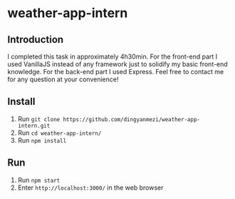 # weather-app-intern

## Introduction

I completed this task in approximately 4h30min. For the front-end part I used VanillaJS instead of any framework just to solidify my basic front-end knowledge. For the back-end part I used Express. Feel free to contact me for any question at your convenience!

## Install
1. Run ```git clone https://github.com/dingyanmezi/weather-app-intern.git```
2. Run ```cd weather-app-intern/```
3. Run ```npm install```

## Run
1. Run ```npm start```
2. Enter ```http://localhost:3000/``` in the web browser
